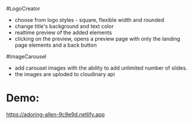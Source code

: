 #LogoCreator
 - choose from logo styles - square, flexible width and rounded
 - change title's background and text color
 - realtime preview of the added elements
 - clicking on the preview, opens a preview page with only the landing page elements and a back button
 
#ImageCarousel
 - add carousel images with the ability to add unlimited number of slides.
 - the images are uploded to cloudinary api
 

# Demo: 
https://adoring-allen-9c9e9d.netlify.app
